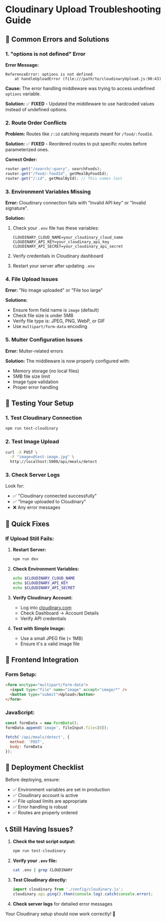 # Cloudinary Upload Troubleshooting Guide

## 🚨 Common Errors and Solutions

### 1. "options is not defined" Error

**Error Message:**
```
ReferenceError: options is not defined
    at handleUploadError (file:///path/to/cloudinaryUpload.js:90:43)
```

**Cause:** The error handling middleware was trying to access undefined `options` variable.

**Solution:** ✅ **FIXED** - Updated the middleware to use hardcoded values instead of undefined options.

### 2. Route Order Conflicts

**Problem:** Routes like `/:id` catching requests meant for `/food/:foodId`.

**Solution:** ✅ **FIXED** - Reordered routes to put specific routes before parameterized ones.

**Correct Order:**
```javascript
router.get("/search/:query", searchFoods);
router.get("/food/:foodId", getMealByFoodId);
router.get("/:id", getMealById); // This comes last
```

### 3. Environment Variables Missing

**Error:** Cloudinary connection fails with "Invalid API key" or "Invalid signature".

**Solution:**
1. Check your `.env` file has these variables:
   ```env
   CLOUDINARY_CLOUD_NAME=your_cloudinary_cloud_name
   CLOUDINARY_API_KEY=your_cloudinary_api_key
   CLOUDINARY_API_SECRET=your_cloudinary_api_secret
   ```

2. Verify credentials in Cloudinary dashboard
3. Restart your server after updating `.env`

### 4. File Upload Issues

**Error:** "No image uploaded" or "File too large"

**Solutions:**
- Ensure form field name is `image` (default)
- Check file size is under 5MB
- Verify file type is: JPEG, PNG, WebP, or GIF
- Use `multipart/form-data` encoding

### 5. Multer Configuration Issues

**Error:** Multer-related errors

**Solution:** The middleware is now properly configured with:
- Memory storage (no local files)
- 5MB file size limit
- Image type validation
- Proper error handling

## 🧪 Testing Your Setup

### 1. Test Cloudinary Connection
```bash
npm run test-cloudinary
```

### 2. Test Image Upload
```bash
curl -X POST \
  -F "image=@test-image.jpg" \
  http://localhost:5000/api/meals/detect
```

### 3. Check Server Logs
Look for:
- ✅ "Cloudinary connected successfully"
- ✅ "Image uploaded to Cloudinary"
- ❌ Any error messages

## 🔧 Quick Fixes

### If Upload Still Fails:

1. **Restart Server:**
   ```bash
   npm run dev
   ```

2. **Check Environment Variables:**
   ```bash
   echo $CLOUDINARY_CLOUD_NAME
   echo $CLOUDINARY_API_KEY
   echo $CLOUDINARY_API_SECRET
   ```

3. **Verify Cloudinary Account:**
   - Log into [cloudinary.com](https://cloudinary.com)
   - Check Dashboard → Account Details
   - Verify API credentials

4. **Test with Simple Image:**
   - Use a small JPEG file (< 1MB)
   - Ensure it's a valid image file

## 📱 Frontend Integration

### Form Setup:
```html
<form enctype="multipart/form-data">
  <input type="file" name="image" accept="image/*" />
  <button type="submit">Upload</button>
</form>
```

### JavaScript:
```javascript
const formData = new FormData();
formData.append('image', fileInput.files[0]);

fetch('/api/meals/detect', {
  method: 'POST',
  body: formData
});
```

## 🚀 Deployment Checklist

Before deploying, ensure:
- ✅ Environment variables are set in production
- ✅ Cloudinary account is active
- ✅ File upload limits are appropriate
- ✅ Error handling is robust
- ✅ Routes are properly ordered

## 📞 Still Having Issues?

1. **Check the test script output:**
   ```bash
   npm run test-cloudinary
   ```

2. **Verify your `.env` file:**
   ```bash
   cat .env | grep CLOUDINARY
   ```

3. **Test Cloudinary directly:**
   ```javascript
   import cloudinary from './config/cloudinary.js';
   cloudinary.api.ping().then(console.log).catch(console.error);
   ```

4. **Check server logs** for detailed error messages

Your Cloudinary setup should now work correctly! 🎉


